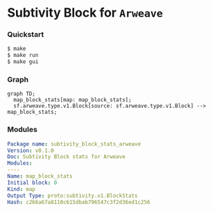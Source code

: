 # **Subtivity** Block for `Arweave`

### Quickstart

```bash
$ make
$ make run
$ make gui
```

### Graph

```mermaid
graph TD;
  map_block_stats[map: map_block_stats];
  sf.arweave.type.v1.Block[source: sf.arweave.type.v1.Block] --> map_block_stats;
```

### Modules

```yaml
Package name: subtivity_block_stats_arweave
Version: v0.1.0
Doc: Subtivity Block stats for Arweave
Modules:
----
Name: map_block_stats
Initial block: 0
Kind: map
Output Type: proto:subtivity.v1.BlockStats
Hash: c266a67a8110c615dbab796547c3f2d36ed1c256
```